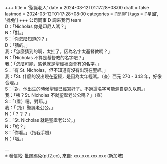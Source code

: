 +++
title = '聖誕老人'
date = 2024-03-12T01:17:28+08:00
draft = false
lastmod = 2024-03-12T01:17:28+08:00
categories = ['閒聊']
tags = ['星國', '批兔']
+++
公司同事 D 調來我們 team<br>
 D：「Nicholas 你是印尼人嗎？」<br>
 N：「對。」<br>
 S：「你怎麼知道的？」<br>
 D：「猜的。」<br>
我：「怎麼猜到的啊，太扯了。因為名字太基督教嗎？」<br>
 N：「Nicholas 不算是基督教的名字吧？」<br>
我：「怎麼可能，感覺就是聖經裡面會有的名字。」<br>
 S：「有 St. Nicholas，但不知道有沒有出現在聖經。」<br>
我：「St. 什麼的沒出現在聖經，是因為太年輕嗎。（查）西元 270 - 343 年，好像合理。」<br>
 S：「對，他出生的時候聖經已經寫好了。不過這名字可能源自更久以前。」<br>
我：「咦？St. Nicholas 不就聖誕老公公嗎？」（查）<br>
 S：「（看）嗯，對耶。」<br>
我：「（指）聖誕老公公。」<br>
 N：「？？？」<br>
 S：「St. Nicholas 就是聖誕老公公。」<br>
 N：「蛤？」<br>
 S：「你看。」（指我手機）<br>
 N：「嗷。」<br>
<br>
--<br>
※ 發信站: 批踢踢兔(ptt2.cc), 來自: xxx.xxx.xxx.xxx (新加坡)<br>
